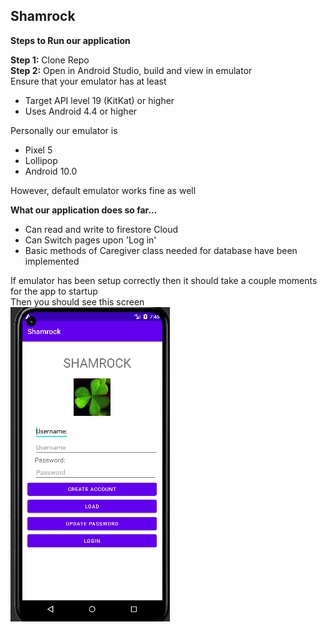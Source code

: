 ## Shamrock 

**Steps to Run our application**

**Step 1:** Clone Repo<br> 
**Step 2:** Open in Android Studio, build and view in emulator<br>Ensure that your emulator has at least<br>
<ul>
    <li>Target API level 19 (KitKat) or higher </li>
    <li>Uses Android 4.4 or higher</li>
</ul>

Personally our emulator is 
<ul>
    <li>Pixel 5</li>
    <li>Lollipop</li>
    <li>Android 10.0</li>
</ul>

However, default emulator works fine as well 

**What our application does so far...**
<ul>
    <li>Can read and write to firestore Cloud</li>
    <li>Can Switch pages upon 'Log in'</li>
    <li>Basic methods of Caregiver class needed for database have been implemented </li>
</ul>

If emulator has been setup correctly then it should take a couple moments for the app to startup<br>
Then you should see this screen<br>
<img src= "login.png">
